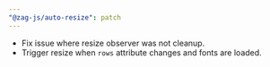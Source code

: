 ```yaml
---
"@zag-js/auto-resize": patch
---
```


- Fix issue where resize observer was not cleanup.
- Trigger resize when `rows` attribute changes and fonts are loaded.
